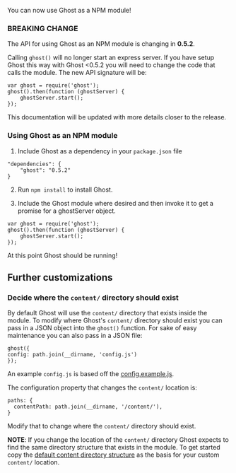 You can now use Ghost as a NPM module!

### BREAKING CHANGE 

The API for using Ghost as an NPM module is changing in **0.5.2**. 

Calling `ghost()` will no longer start an express server. If you have setup Ghost this way with Ghost <0.5.2 you will need to change the code that calls the module. The new API signature will be:

```
var ghost = require('ghost');
ghost().then(function (ghostServer) {
    ghostServer.start();
});
``` 

This documentation will be updated with more details closer to the release.

### Using Ghost as an NPM module

1.  Include Ghost as a dependency in your `package.json` file

  ```
"dependencies": {
      "ghost": "0.5.2"
}
  ```

2.  Run `npm install` to install Ghost.

3.  Include the Ghost module where desired and then invoke it to get a promise for a ghostServer object. 

```
var ghost = require('ghost');
ghost().then(function (ghostServer) {
    ghostServer.start();
});
``` 

At this point Ghost should be running!

## Further customizations

### Decide where the `content/` directory should exist

By default Ghost will use the `content/` directory that exists inside the module.  To modify where Ghost's `content/` directory should exist you can pass in a JSON object into the `ghost()` function.  For sake of easy maintenance you can also pass in a JSON file:

  ```
ghost({
  config: path.join(__dirname, 'config.js')
});
  ```

An example `config.js` is based off the [config.example.js](https://github.com/TryGhost/Ghost/blob/master/config.example.js).

The configuration property that changes the `content/` location is:

```
paths: {
  contentPath: path.join(__dirname, '/content/'),
}
```

Modify that to change where the `content/` directory should exist.

**NOTE**:  If you change the location of the `content/` directory Ghost expects to find the same directory structure that exists in the module.  To get started copy the [default content directory structure](https://github.com/TryGhost/Ghost/tree/master/content) as the basis for your custom `content/` location.